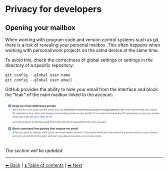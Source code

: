 # Privacy for developers

## Opening your mailbox

When working with program code and version control systems such as git, there is a risk of revealing
your personal mailbox. This often happens when working with personal/work projects
on the same device at the same time.

To avoid this, check the correctness of global settings or settings in the directory of a specific repository:
```
git config --global user.name
git config --global user.email
```

GitHub provides the ability to hide your email from the interface and block the "leak" of the main mailbox linked to the account:

![Mailbox Privacy Settings in GitHub](../img/gh_emails.png)

*The section will be updated*

---

[⬅️ Back](./instagram.md) | [⏫ Table of contents](../README.md) | [➡️ Next](./2fa.md)
